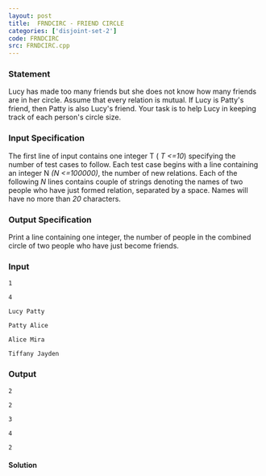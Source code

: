 ```yaml
---
layout: post
title:  FRNDCIRC - FRIEND CIRCLE
categories: ['disjoint-set-2']
code: FRNDCIRC
src: FRNDCIRC.cpp
---
```


### **Statement**

Lucy has made too many friends but she does not know how many friends are in
her circle. Assume that every relation is mutual. If Lucy is Patty's friend,
then Patty is also Lucy's friend. Your task is to help Lucy in keeping track
of each person's circle size.

### Input Specification

The first line of input contains one integer T ( _T <=10_) specifying the
number of test cases to follow. Each test case begins with a line containing
an integer N _(N <=100000)_, the number of new relations. Each of the
following _N_ lines contains couple of strings denoting the names of two
people who have just formed relation, separated by a space. Names will have no
more than _20_ characters.

### Output Specification

Print a line containing one integer, the number of people in the combined
circle of two people who have just become friends.

### Input

    
    
    1
    4
    Lucy Patty
    Patty Alice
    Alice Mira
    Tiffany Jayden 

### Output

    
    
    2
    
    2
    3
    4
    2



#### **Solution**



